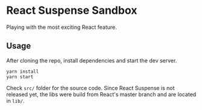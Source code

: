 # React Suspense Sandbox

Playing with the most exciting React feature.

## Usage

After cloning the repo, install dependencies and start the dev server.

    yarn install
    yarn start

Check `src/` folder for the source code. Since React Suspense is not released
yet, the libs were build from React's master branch and are located in `lib/`.
